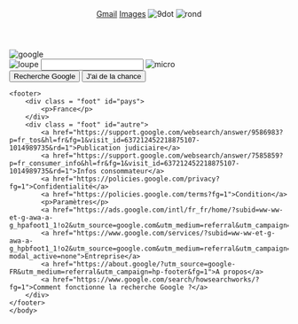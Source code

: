 <html lang="fr">
    <head>
        <meta charset="utf-8">
        <link rel="stylesheet" href="test.css"/>
        <title>Google</title>
    </head>
    <body>
    <header>
        <a href="https://mail.google.com/">Gmail</a>
        <a href="https://www.google.fr/imghp?hl=fr&tab=ri&ogbl">Images</a>
        <img src="https://encrypted-tbn0.gstatic.com/images?q=tbn%3AANd9GcR9IG5VhhUxD0VODM9z89KncONjyRq-H82vn6USIdxDB9QFuCQA&usqp=CAUp" alt="9dot">
        <img src="https://www.e-scrap.fr/1758-2544-large_default/sticker-scrapbooking-rond-vert-mousse.jpg" alt="rond">
    </header>
    <div id="contenu">
        <div id="logo">
            <img src="https://img-19.ccm2.net/Lg6wyemtOYBAgDmlt7v1KkJP9XU=/804ae7fd44e74ca6a80579ed174fdeb3/ccm-ugc/QmN1JcTkb3taSyckLkGzO5-logo-google-2.png" alt="google">
        </div>
        <div id="box">
            <img src="https://www.pngfactory.net/_png/_thumb/21665-bubka-GoogleCustomSearch.png" alt="loupe">
            <input id="box_input">
            <img src="https://www.mobileworld.it/wp-content/uploads/2015/09/microfono-google-1280x1280.png" alt="micro">
        </div>
        <div id = "valid" >
            <button classe = "valid" >Recherche Google</button>
            <button classe = "valid" >J'ai de la chance</button>
        </div>
    </div>

    <footer>
        <div class = "foot" id="pays">
            <p>France</p>
        </div>
        <div class = "foot" id="autre">
            <a href="https://support.google.com/websearch/answer/9586983?p=fr_tos&hl=fr&fg=1&visit_id=637212452218875107-1014989735&rd=1">Publication judiciaire</a>
            <a href="https://support.google.com/websearch/answer/7585859?p=fr_consumer_info&hl=fr&fg=1&visit_id=637212452218875107-1014989735&rd=1">Infos consommateur</a>
            <a href="https://policies.google.com/privacy?fg=1">Confidentialité</a>
            <a href="https://policies.google.com/terms?fg=1">Condition</a>
            <p>Paramètres</p>
            <a href="https://ads.google.com/intl/fr_fr/home/?subid=ww-ww-et-g-awa-a-g_hpafoot1_1!o2&utm_source=google.com&utm_medium=referral&utm_campaign=google_hpafooter&fg=1">Publicité</a>
            <a href="https://www.google.com/services/?subid=ww-ww-et-g-awa-a-g_hpbfoot1_1!o2&utm_source=google.com&utm_medium=referral&utm_campaign=google_hpbfooter&fg=1#?modal_active=none">Entreprise</a>
            <a href="https://about.google/?utm_source=google-FR&utm_medium=referral&utm_campaign=hp-footer&fg=1">A propos</a>
            <a href="https://www.google.com/search/howsearchworks/?fg=1">Comment fonctionne la recherche Google ?</a>
        </div> 
    </footer>
    </body>
</html>

